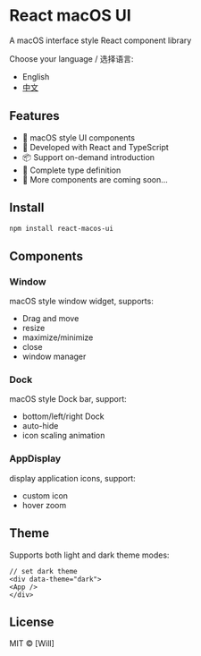 # React macOS UI

A macOS interface style React component library

Choose your language / 选择语言:
- English
- [中文](README.zh.md)

## Features

- 🎨 macOS style UI components
- 🚀 Developed with React and TypeScript
- 📦 Support on-demand introduction
- 🎯 Complete type definition
- 💪 More components are coming soon...

## Install

```bash
npm install react-macos-ui
```
## Components

### Window

macOS style window widget, supports:
- Drag and move
- resize
- maximize/minimize
- close
- window manager

### Dock

macOS style Dock bar, support:
- bottom/left/right Dock
- auto-hide
- icon scaling animation

### AppDisplay

display application icons, support:
- custom icon
- hover zoom

## Theme

Supports both light and dark theme modes:
```tsx
// set dark theme
<div data-theme="dark">
<App />
</div>
```

## License

MIT © [Will]
